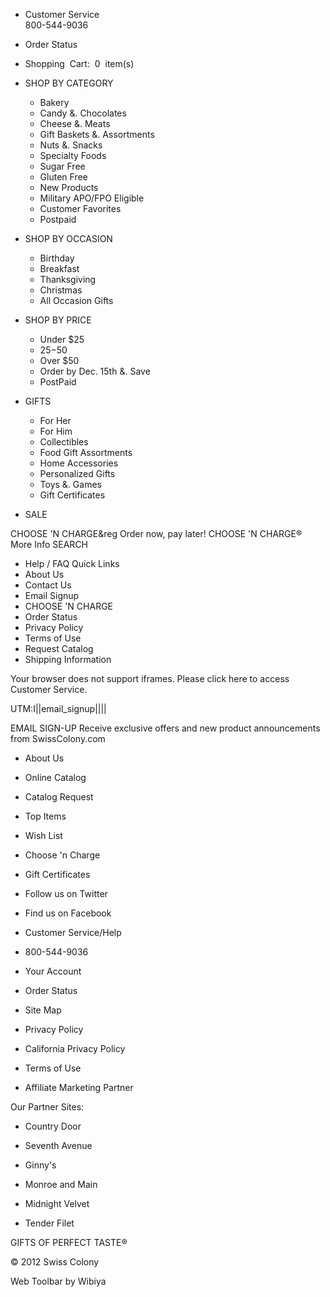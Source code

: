 *   Customer Service  
    800-544-9036

*   Order Status

  

*   Shopping  Cart:  0  item(s)

  
  

*   SHOP BY CATEGORY
    *   Bakery
    *   Candy &. Chocolates
    *   Cheese &. Meats
    *   Gift Baskets &. Assortments
    *   Nuts &. Snacks
    *   Specialty Foods
    *   Sugar Free
    *   Gluten Free
    *   New Products
    *   Military APO/FPO Eligible
    *   Customer Favorites
    *   Postpaid
*   SHOP BY OCCASION
    *   Birthday
    *   Breakfast
    *   Thanksgiving
    *   Christmas
    *   All Occasion Gifts
*   SHOP BY PRICE
    *   Under $25
    *   $25-$50
    *   Over $50
    *   Order by Dec. 15th &. Save
    *   PostPaid
*   GIFTS
    *   For Her
    *   For Him
    *   Collectibles
    *   Food Gift Assortments
    *   Home Accessories
    *   Personalized Gifts
    *   Toys &. Games
    *   Gift Certificates
*   SALE

  
CHOOSE 'N CHARGE&reg Order now, pay later! CHOOSE 'N CHARGE®  
More Info SEARCH  

*   Help / FAQ Quick Links
*   About Us
*   Contact Us
*   Email Signup
*   CHOOSE 'N CHARGE
*   Order Status
*   Privacy Policy
*   Terms of Use
*   Request Catalog
*   Shipping Information

Your browser does not support iframes. Please click here to access Customer Service.

UTM:I||email\_signup||||  

EMAIL SIGN-UP Receive exclusive offers and new product announcements from SwissColony.com 

*   About Us
*   Online Catalog
*   Catalog Request
*   Top Items
*   Wish List

*   Choose 'n Charge
*   Gift Certificates
*   Follow us on Twitter
*   Find us on Facebook

*   Customer Service/Help
*   800-544-9036
*   Your Account
*   Order Status
*   Site Map

*   Privacy Policy
*   California Privacy Policy
*   Terms of Use
*   Affiliate Marketing Partner

  
Our Partner Sites:

*   Country Door
*   Seventh Avenue
*   Ginny's
  
*   Monroe and Main
*   Midnight Velvet
*   Tender Filet

GIFTS OF PERFECT TASTE®

  

© 2012 Swiss Colony

Web Toolbar by Wibiya